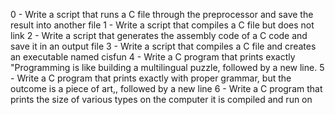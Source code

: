 0 - Write a script that runs a C file through the preprocessor and save the result into another file
1 - Write a script that compiles a C file but does not link
2 - Write a script that generates the assembly code of a C code and save it in an output file
3 - Write a script that compiles a C file and creates an executable named cisfun
4 - Write a C program that prints exactly "Programming is like building a multilingual puzzle, followed by a new line.
5 - Write a C program that prints exactly with proper grammar, but the outcome is a piece of art,, followed by a new line
6 - Write a C program that prints the size of various types on the computer it is compiled and run on
